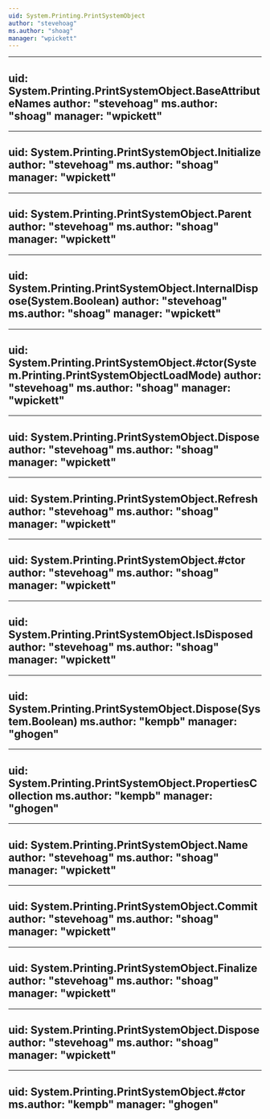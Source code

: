 ```yaml
---
uid: System.Printing.PrintSystemObject
author: "stevehoag"
ms.author: "shoag"
manager: "wpickett"
---
```


---
uid: System.Printing.PrintSystemObject.BaseAttributeNames
author: "stevehoag"
ms.author: "shoag"
manager: "wpickett"
---

---
uid: System.Printing.PrintSystemObject.Initialize
author: "stevehoag"
ms.author: "shoag"
manager: "wpickett"
---

---
uid: System.Printing.PrintSystemObject.Parent
author: "stevehoag"
ms.author: "shoag"
manager: "wpickett"
---

---
uid: System.Printing.PrintSystemObject.InternalDispose(System.Boolean)
author: "stevehoag"
ms.author: "shoag"
manager: "wpickett"
---

---
uid: System.Printing.PrintSystemObject.#ctor(System.Printing.PrintSystemObjectLoadMode)
author: "stevehoag"
ms.author: "shoag"
manager: "wpickett"
---

---
uid: System.Printing.PrintSystemObject.Dispose
author: "stevehoag"
ms.author: "shoag"
manager: "wpickett"
---

---
uid: System.Printing.PrintSystemObject.Refresh
author: "stevehoag"
ms.author: "shoag"
manager: "wpickett"
---

---
uid: System.Printing.PrintSystemObject.#ctor
author: "stevehoag"
ms.author: "shoag"
manager: "wpickett"
---

---
uid: System.Printing.PrintSystemObject.IsDisposed
author: "stevehoag"
ms.author: "shoag"
manager: "wpickett"
---

---
uid: System.Printing.PrintSystemObject.Dispose(System.Boolean)
ms.author: "kempb"
manager: "ghogen"
---

---
uid: System.Printing.PrintSystemObject.PropertiesCollection
ms.author: "kempb"
manager: "ghogen"
---

---
uid: System.Printing.PrintSystemObject.Name
author: "stevehoag"
ms.author: "shoag"
manager: "wpickett"
---

---
uid: System.Printing.PrintSystemObject.Commit
author: "stevehoag"
ms.author: "shoag"
manager: "wpickett"
---

---
uid: System.Printing.PrintSystemObject.Finalize
author: "stevehoag"
ms.author: "shoag"
manager: "wpickett"
---

---
uid: System.Printing.PrintSystemObject.Dispose
author: "stevehoag"
ms.author: "shoag"
manager: "wpickett"
---

---
uid: System.Printing.PrintSystemObject.#ctor
ms.author: "kempb"
manager: "ghogen"
---
